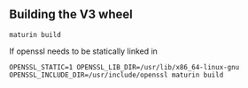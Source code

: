 ## Building the V3 wheel

```
maturin build
```

If openssl needs to be statically linked in

```
OPENSSL_STATIC=1 OPENSSL_LIB_DIR=/usr/lib/x86_64-linux-gnu OPENSSL_INCLUDE_DIR=/usr/include/openssl maturin build
```
